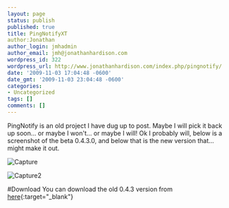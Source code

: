 ```yaml
---
layout: page
status: publish
published: true
title: PingNotifyXT
author:Jonathan
author_login: jmhadmin
author_email: jmh@jonathanhardison.com
wordpress_id: 322
wordpress_url: http://www.jonathanhardison.com/index.php/pingnotify/
date: '2009-11-03 17:04:48 -0600'
date_gmt: '2009-11-03 23:04:48 -0600'
categories:
- Uncategorized
tags: []
comments: []
---
```

PingNotify is an old project I have dug up to post. Maybe I will pick it back up soon... or maybe I won't... or maybe I will! Ok I probably will, below is a screenshot of the beta 0.4.3.0, and below that is the new version that... might make it out.

![Capture]({{site.base}}/imagecontent/2009/11/Capture.png)


![Capture2]({{site.base}}/imagecontent/2009/11/Capture2.png)

#Download
You can download the old 0.4.3 version from [here](http://www.jonathanhardison.com/upload/PingNotify-0-4-3-0-beta.exe){:target="_blank"}


